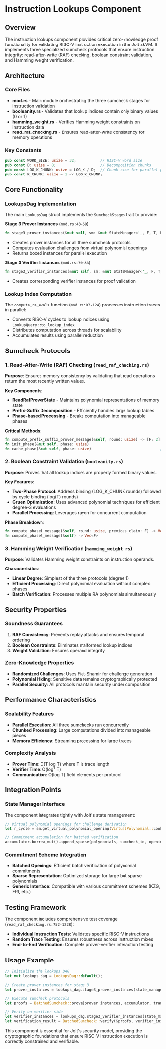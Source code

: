# Instruction Lookups Component

## Overview
The instruction lookups component provides critical zero-knowledge proof functionality for validating RISC-V instruction execution in the Jolt zkVM. It implements three specialized sumcheck protocols that ensure instruction integrity: read-after-write (RAF) checking, boolean constraint validation, and Hamming weight verification.

## Architecture

### Core Files
- **mod.rs** - Main module orchestrating the three sumcheck stages for instruction validation
- **booleanity.rs** - Validates that lookup indices contain only binary values (0 or 1) 
- **hamming_weight.rs** - Verifies Hamming weight constraints on instruction data
- **read_raf_checking.rs** - Ensures read-after-write consistency for memory operations

### Key Constants
```rust
pub const WORD_SIZE: usize = 32;           // RISC-V word size
pub const D: usize = 8;                    // Decomposition chunks
pub const LOG_K_CHUNK: usize = LOG_K / D;  // Chunk size for parallel processing
pub const K_CHUNK: usize = 1 << LOG_K_CHUNK;
```

## Core Functionality

### LookupsDag Implementation
The main `LookupsDag` struct implements the `SumcheckStages` trait to provide:

**Stage 3 Prover Instances** (`mod.rs:43-68`)
```rust
fn stage3_prover_instances(&mut self, sm: &mut StateManager<'_, F, T, PCS>) -> Vec<Box<dyn SumcheckInstance<F>>>
```
- Creates prover instances for all three sumcheck protocols
- Computes evaluation challenges from virtual polynomial openings
- Returns boxed instances for parallel execution

**Stage 3 Verifier Instances** (`mod.rs:70-83`)
```rust
fn stage3_verifier_instances(&mut self, sm: &mut StateManager<'_, F, T, PCS>) -> Vec<Box<dyn SumcheckInstance<F>>>
```
- Creates corresponding verifier instances for proof validation

### Lookup Index Computation
The `compute_ra_evals` function (`mod.rs:87-124`) processes instruction traces in parallel:
- Converts RISC-V cycles to lookup indices using `LookupQuery::to_lookup_index`
- Distributes computation across threads for scalability
- Accumulates results using parallel reduction

## Sumcheck Protocols

### 1. Read-After-Write (RAF) Checking (`read_raf_checking.rs`)

**Purpose**: Ensures memory consistency by validating that read operations return the most recently written values.

**Key Components**:
- **ReadRafProverState** - Maintains polynomial representations of memory state
- **Prefix-Suffix Decomposition** - Efficiently handles large lookup tables
- **Phase-based Processing** - Breaks computation into manageable phases

**Critical Methods**:
```rust
fn compute_prefix_suffix_prover_message(&self, round: usize) -> [F; 2]  // Lines 655-669
fn init_phase(&mut self, phase: usize)                                  // Lines 519-590  
fn cache_phase(&mut self, phase: usize)                               // Lines 593-616
```

### 2. Boolean Constraint Validation (`booleanity.rs`)

**Purpose**: Proves that all lookup indices are properly formed binary values.

**Key Features**:
- **Two-Phase Protocol**: Address binding (LOG_K_CHUNK rounds) followed by cycle binding (log(T) rounds)
- **Gruen Optimization**: Uses advanced polynomial techniques for efficient degree-3 evaluations
- **Parallel Processing**: Leverages rayon for concurrent computation

**Phase Breakdown**:
```rust
fn compute_phase1_message(&self, round: usize, previous_claim: F) -> Vec<F>  // Lines 277-390
fn compute_phase2_message(&self) -> Vec<F>                                  // Lines 392-440
```

### 3. Hamming Weight Verification (`hamming_weight.rs`)

**Purpose**: Validates Hamming weight constraints on instruction operands.

**Characteristics**:
- **Linear Degree**: Simplest of the three protocols (degree 1)
- **Efficient Processing**: Direct polynomial evaluation without complex phases
- **Batch Verification**: Processes multiple RA polynomials simultaneously

## Security Properties

### Soundness Guarantees
1. **RAF Consistency**: Prevents replay attacks and ensures temporal ordering
2. **Boolean Constraints**: Eliminates malformed lookup indices
3. **Weight Validation**: Ensures operand integrity

### Zero-Knowledge Properties
- **Randomized Challenges**: Uses Fiat-Shamir for challenge generation
- **Polynomial Hiding**: Sensitive data remains cryptographically protected
- **Parallel Security**: All protocols maintain security under composition

## Performance Characteristics

### Scalability Features
- **Parallel Execution**: All three sumchecks run concurrently
- **Chunked Processing**: Large computations divided into manageable pieces
- **Memory Efficiency**: Streaming processing for large traces

### Complexity Analysis
- **Prover Time**: O(T log T) where T is trace length
- **Verifier Time**: O(log² T)
- **Communication**: O(log T) field elements per protocol

## Integration Points

### State Manager Interface
The component integrates tightly with Jolt's state management:
```rust
// Virtual polynomial openings for challenge derivation
let r_cycle = sm.get_virtual_polynomial_opening(VirtualPolynomial::LookupOutput, SumcheckId::SpartanOuter)

// Commitment accumulation for batched verification  
accumulator.borrow_mut().append_sparse(polynomials, sumcheck_id, opening_point, claims)
```

### Commitment Scheme Integration
- **Batched Openings**: Efficient batch verification of polynomial commitments
- **Sparse Representation**: Optimized storage for large but sparse polynomials
- **Generic Interface**: Compatible with various commitment schemes (KZG, FRI, etc.)

## Testing Framework

The component includes comprehensive test coverage (`read_raf_checking.rs:752-1228`):
- **Individual Instruction Tests**: Validates specific RISC-V instructions
- **Random Trace Testing**: Ensures robustness across instruction mixes
- **End-to-End Verification**: Complete prover-verifier interaction testing

## Usage Example

```rust
// Initialize the lookups DAG
let mut lookups_dag = LookupsDag::default();

// Create prover instances for stage 3
let prover_instances = lookups_dag.stage3_prover_instances(state_manager);

// Execute sumcheck protocols
let proofs = BatchedSumcheck::prove(prover_instances, accumulator, transcript);

// Verify on verifier side  
let verifier_instances = lookups_dag.stage3_verifier_instances(state_manager);
let verification_result = BatchedSumcheck::verify(&proofs, verifier_instances, accumulator, transcript);
```

This component is essential for Jolt's security model, providing the cryptographic foundations that ensure RISC-V instruction execution is correctly constrained and verifiable.